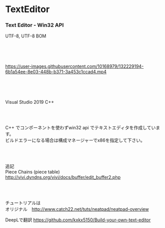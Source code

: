 # TextEditor
 ### Text Editor - Win32 API

UTF-8, UTF-8 BOM

<br><br><br>

https://user-images.githubusercontent.com/10168979/132229194-6b1a54ee-8e03-448b-b371-3a453c1ccad4.mp4

 <br><br><br>
 
 Visual Studio 2019 C++  
 
<br><br>
 
 C++ でコンポーネントを使わずwin32 api でテキストエディタを作成しています。  
 ビルドエラーになる場合は構成マネージャーでx86を指定して下さい。
 
 <br><br>
 
 追記  
 Piece Chains (piece table)  
 http://vivi.dyndns.org/vivi/docs/buffer/edit_buffer2.php
 
 <br><br>

 チュートリアルは  
 オリジナル　http://www.catch22.net/tuts/neatpad/neatpad-overview  
 
 DeepLで翻訳 https://github.com/kxkx5150/Build-your-own-text-editor
